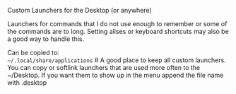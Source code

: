Custom Launchers for the Desktop (or anywhere)  

Launchers for commands that I do not use enough to remember or some of the commands are to long. Setting alises or keyboard shortcuts may also be a good way to handle this.  
   
Can be copied to:  
`~/.local/share/applications` # A good place to keep all custom launchers. You can copy or softlink launchers that are used more often to the ~/Desktop. If you want them to show up in the menu append the file name with .desktop  
  
